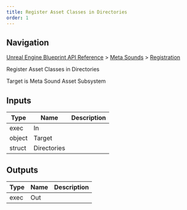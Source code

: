 ```yaml
---
title: Register Asset Classes in Directories
order: 1
---
```

## Navigation

[Unreal Engine Blueprint API Reference](https://dev.epicgames.com/documentation/en-us/unreal-engine/BlueprintAPI) > [Meta Sounds](https://dev.epicgames.com/documentation/en-us/unreal-engine/BlueprintAPI/MetaSounds) > [Registration](https://dev.epicgames.com/documentation/en-us/unreal-engine/BlueprintAPI/MetaSounds/Registration)

Register Asset Classes in Directories

Target is Meta Sound Asset Subsystem

## Inputs

| Type | Name | Description |
| --- | --- | --- |
| exec | In |  |
| object | Target |  |
| struct | Directories |  |

## Outputs

| Type | Name | Description |
| --- | --- | --- |
| exec | Out |  |
